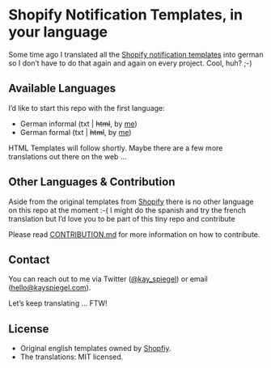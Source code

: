 # Shopify Notification Templates, in your language

Some time ago I translated all the [Shopify notification templates](https://docs.shopify.com/manual/settings/notifications/default-templates) into german so I don’t have to do that again and again on every project. Cool, huh? ;-)

## Available Languages

I’d like to start this repo with the first language:

- German informal (txt | ~~html~~, by [me](https://twitter.com/kay_spiegel))
- German formal (txt | ~~html~~, by [me](https://twitter.com/kay_spiegel))

HTML Templates will follow shortly. Maybe there are a few more translations out there on the web …

## Other Languages & Contribution

Aside from the original templates from [Shopify](https://docs.shopify.com/manual/settings/notifications/default-templates) there is no other language on this repo at the moment :-( I might do the spanish and try the french translation but I’d love you to be part of this tiny repo and contribute

Please read [CONTRIBUTION.md](/CONTRIBUTION.md) for more information on how to contribute.

## Contact

You can reach out to me via Twitter ([@kay_spiegel](https://twitter.com/kay_spiegel)) or email ([hello@kayspiegel.com](mailto:hello@kayspiegel.com)).

Let’s keep translating … FTW!

## License

- Original english templates owned by [Shopfiy](http://www.shopify.com).
- The translations: MIT licensed.
